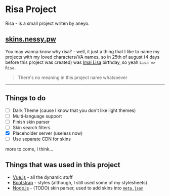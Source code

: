 # Risa Project

Risa - is a small project writen by aneyo.

## [skins.nessy.pw](https://skins.nessy.pw)

You may wanna know why risa? - well, it just a thing that I like to name my projects with my loved characters/VA names, so in 25th of august (4 days before this project was created) was [Imai Lisa](http://bandori.wikia.com/wiki/Imai_Lisa) birthday, so yeah `Lisa => Risa`.
> There's no meaning in this project name whatsoever

****

## Things to do

- [ ] Dark Theme (cause I know that you don't like light themes)
- [ ] Multi-language support
- [ ] Finish skin parser
- [ ] Skin search filters
- [x] Placeholder server (useless now)
- [ ] Use separate CDN for skins

more to come, I think...

## Things that was used in this project

- [Vue.js](http://vuejs.org/) - all the dynamic stuff
- [Bootstrap](https://getbootstrap.com/) - styles (although, I still used some of my stylesheets)
- [Node.js](https://nodejs.org/) - (TODO) skin parser, used to add skins into [`meta.json`](https://github.com/NessyBaka/risa/blob/master/meta.json)
